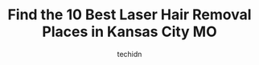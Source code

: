 ---
layout: ampstory
image: https://i0.wp.com/www.depkes.org/wp-content/uploads/2023/06/laser-hair-removal-0-in-kansas-city-mo-1685777953.jpeg?resize=640,853
author: techidn
featured: false
description: Discover the impressive array of Laser Hair Removal options in Kansas City MO, where you can find 10 of the largest Laser Hair Removal establishments in the area. From renowned classics to h
title: Find the 10 Best Laser Hair Removal Places in Kansas City MO
cover:
   title: Find the 10 Best Laser Hair Removal Places in Kansas City MO
   subtitle: Rickpate
   background: https://www.depkes.org/wp-content/uploads/2023/06/laser-hair-removal-0-in-kansas-city-mo-1685777953.jpeg

pages: 
 - layout: thirds
   top: <h1>#1 Milan Laser Hair Removal</h1>
   bottom: "<p>UPDATE-So I was encouraged to post my first initial rating. Obviously it isnt forced but I was pleased with the initial service. Im now a year or so in and I don</p>"
   background: https://www.depkes.org/wp-content/uploads/2023/06/laser-hair-removal-1-in-kansas-city-mo-1685777954.jpeg
   backgroundblur: true
 - layout: thirds
   top: <h1>#2 Ideal Image Zona Rosa</h1>
   bottom: "<p>I went to both the Westport and North KC branches. The nurses who conducted the treatments were very nice, but that is the best I can say. Bottom line, run away from Idea</p>"
   background: https://www.depkes.org/wp-content/uploads/2023/06/laser-hair-removal-2-in-kansas-city-mo-1685777954.jpeg
   cta:
      link: https://www.depkes.org/blog/find-the-10-best-laser-hair-removal-places-in-kansas-city-mo/
      text: Find the 10 Best Laser Hair Removal Places in Kansas City MO
 - layout: thirds
   top: <h1>#3 aNu Aesthetics & Optimal Wellness</h1>
   bottom: "<p>10090 NW Prairie View Rd, Kansas City, MO 64153, United States</p>"
   background: https://www.depkes.org/wp-content/uploads/2023/06/laser-hair-removal-3-in-kansas-city-mo-1685777955.png
   cta:
      link: https://www.depkes.org/blog/find-the-10-best-laser-hair-removal-places-in-kansas-city-mo/
      text: Find the 10 Best Laser Hair Removal Places in Kansas City MO
 - layout: thirds
   top: <h1>#4 Milan Laser Hair Removal</h1>
   bottom: "<p>1728 NW Chipman Rd, Lees Summit, MO 64081, United States</p>"
   background: https://images.unsplash.com/photo-1488554378835-f7acf46e6c98?ixlib=rb-4.0.3&ixid=MnwxMjA3fDB8MHxwaG90by1wYWdlfHx8fGVufDB8fHx8&auto=format&fit=crop&w=640&h=853&q=80
   cta:
      link: https://www.depkes.org/blog/find-the-10-best-laser-hair-removal-places-in-kansas-city-mo/
      text: Find the 10 Best Laser Hair Removal Places in Kansas City MO
 - layout: thirds
   top: <h1>#5 Simplicity Laser</h1>
   bottom: "<p>3520 W 75th St, Prairie Village, KS 66208, United States</p>"
   background: https://images.unsplash.com/photo-1489648022186-8f49310909a0?ixlib=rb-4.0.3&ixid=MnwxMjA3fDB8MHxwaG90by1wYWdlfHx8fGVufDB8fHx8&auto=format&fit=crop&w=640&h=853&q=80
   cta:
      link: https://www.depkes.org/blog/find-the-10-best-laser-hair-removal-places-in-kansas-city-mo/
      text: Find the 10 Best Laser Hair Removal Places in Kansas City MO
 - layout: thirds
   top: <h1>#6 Hello Sugar | Crossroads - Brazilian Wax & Sugar Salon</h1>
   bottom: "<p>441 E 19th St Suites 928 & 929, Kansas City, MO 64108, United States</p>"
   background: https://images.unsplash.com/photo-1534312527009-56c7016453e6?ixlib=rb-4.0.3&ixid=MnwxMjA3fDB8MHxwaG90by1wYWdlfHx8fGVufDB8fHx8&auto=format&fit=crop&w=640&h=853&q=80
   cta:
      link: https://www.depkes.org/blog/find-the-10-best-laser-hair-removal-places-in-kansas-city-mo/
      text: Find the 10 Best Laser Hair Removal Places in Kansas City MO
 - layout: thirds
   top: <h1>#7 Midwest Anti-Aging</h1>
   bottom: "<p>9233 Ward Pkwy Suite 115, Kansas City, MO 64114, United States</p>"
   background: https://images.unsplash.com/photo-1567360425618-1594206637d2?ixlib=rb-4.0.3&ixid=MnwxMjA3fDB8MHxwaG90by1wYWdlfHx8fGVufDB8fHx8&auto=format&fit=crop&w=640&h=853&q=80
   cta:
      link: https://www.depkes.org/blog/find-the-10-best-laser-hair-removal-places-in-kansas-city-mo/
      text: Find the 10 Best Laser Hair Removal Places in Kansas City MO
 - layout: thirds
   middle: Continue reading...
   background: https://images.unsplash.com/photo-1547366785-564103df7e13?ixlib=rb-4.0.3&ixid=MnwxMjA3fDB8MHxwaG90by1wYWdlfHx8fGVufDB8fHx8&auto=format&fit=crop&w=640&h=853&q=80
   cta:
      link: https://www.depkes.org/blog/find-the-10-best-laser-hair-removal-places-in-kansas-city-mo/
      text: Find the 10 Best Laser Hair Removal Places in Kansas City MO
      
---